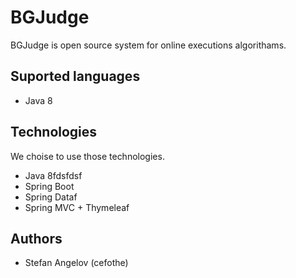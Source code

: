 # BGJudge
BGJudge is open source system for online executions algorithams.

## Suported languages
* Java 8

## Technologies
We choise to use those  technologies. 
* Java 8fdsfdsf
* Spring Boot
* Spring Dataf
* Spring MVC + Thymeleaf

## Authors
* Stefan Angelov (cefothe)
